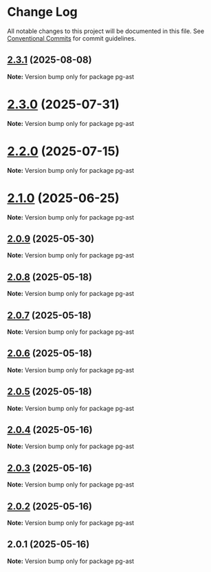 # Change Log

All notable changes to this project will be documented in this file.
See [Conventional Commits](https://conventionalcommits.org) for commit guidelines.

## [2.3.1](https://github.com/launchql/launchql/compare/pg-ast@2.3.0...pg-ast@2.3.1) (2025-08-08)

**Note:** Version bump only for package pg-ast





# [2.3.0](https://github.com/launchql/launchql/compare/pg-ast@2.2.0...pg-ast@2.3.0) (2025-07-31)

**Note:** Version bump only for package pg-ast





# [2.2.0](https://github.com/launchql/launchql/compare/pg-ast@2.1.0...pg-ast@2.2.0) (2025-07-15)

**Note:** Version bump only for package pg-ast





# [2.1.0](https://github.com/launchql/launchql/compare/pg-ast@2.0.9...pg-ast@2.1.0) (2025-06-25)

**Note:** Version bump only for package pg-ast





## [2.0.9](https://github.com/launchql/launchql/compare/pg-ast@2.0.8...pg-ast@2.0.9) (2025-05-30)

**Note:** Version bump only for package pg-ast





## [2.0.8](https://github.com/launchql/launchql/compare/pg-ast@2.0.7...pg-ast@2.0.8) (2025-05-18)

**Note:** Version bump only for package pg-ast





## [2.0.7](https://github.com/launchql/launchql/compare/pg-ast@2.0.6...pg-ast@2.0.7) (2025-05-18)

**Note:** Version bump only for package pg-ast





## [2.0.6](https://github.com/launchql/launchql/compare/pg-ast@2.0.5...pg-ast@2.0.6) (2025-05-18)

**Note:** Version bump only for package pg-ast





## [2.0.5](https://github.com/launchql/launchql/compare/pg-ast@2.0.4...pg-ast@2.0.5) (2025-05-18)

**Note:** Version bump only for package pg-ast





## [2.0.4](https://github.com/launchql/launchql/compare/pg-ast@2.0.3...pg-ast@2.0.4) (2025-05-16)

**Note:** Version bump only for package pg-ast





## [2.0.3](https://github.com/launchql/launchql/compare/pg-ast@2.0.2...pg-ast@2.0.3) (2025-05-16)

**Note:** Version bump only for package pg-ast





## [2.0.2](https://github.com/launchql/launchql/compare/pg-ast@2.0.1...pg-ast@2.0.2) (2025-05-16)

**Note:** Version bump only for package pg-ast





## 2.0.1 (2025-05-16)

**Note:** Version bump only for package pg-ast
